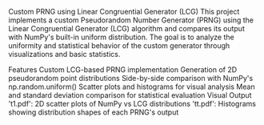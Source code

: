 Custom PRNG using Linear Congruential Generator (LCG)
This project implements a custom Pseudorandom Number Generator (PRNG) using the Linear Congruential Generator (LCG) algorithm and compares its output with NumPy's built-in uniform distribution. The goal is to analyze the uniformity and statistical behavior of the custom generator through visualizations and basic statistics.

Features
Custom LCG-based PRNG implementation
Generation of 2D pseudorandom point distributions
Side-by-side comparison with NumPy's np.random.uniform()
Scatter plots and histograms for visual analysis
Mean and standard deviation comparison for statistical evaluation
Visual Output
't1.pdf': 2D scatter plots of NumPy vs LCG distributions
'tt.pdf': Histograms showing distribution shapes of each PRNG's output
